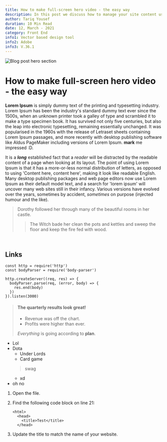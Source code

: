 ```yaml
---
title: How to make full-screen hero video - the easy way
description: In this post we discuss how to manage your site content using Wix content manager.
author: Tariq Yousef
duration: 10 Min Read
date: 12, March - 2021
category: Front End
info1: Vector based design tool
info2: Adobe
info3: V.36.1
---
```

<!--more-->
![Blog post hero section](/_nuxt/assets/blog/article-1/blog-template.jpg)

# How to make full-screen hero video - the easy way

<div class = "article-container">

 **Lorem Ipsum** is simply dummy text of the printing and typesetting industry. Lorem Ipsum has been the industry's standard dummy text ever since the 1500s, when an unknown printer took a galley of type and scrambled it to make a type specimen book. It has survived not only five centuries, but also the leap into electronic typesetting, remaining essentially unchanged. It was popularised in the 1960s with the release of Letraset sheets containing Lorem Ipsum passages, and more recently with desktop publishing software like Aldus PageMaker including versions of Lorem Ipsum. **mark** me <br>impressed :D.<br>

It is a ***long*** established fact that a *reader* will be distracted by the readable content of a page when looking at its layout. The point of using Lorem Ipsum is that it has a more-or-less normal distribution of letters, as opposed to using 'Content here, content here', making it look like readable English. Many desktop publishing packages and web page editors now use Lorem Ipsum as their default model text, and a search for 'lorem ipsum' will uncover many web sites still in their infancy. Various versions have evolved over the years, sometimes by accident, *sometimes* on purpose (injected humour and the like).
<br>

> Dorothy followed her through many of the beautiful rooms in her castle.
>
>> The Witch bade her clean the pots and kettles and sweep the floor and keep the fire fed with wood.

<br>

## Links


```js{1,3-5}[server.js]
const http = require('http')
const bodyParser = require('body-parser')

http.createServer((req, res) => {
  bodyParser.parse(req, (error, body) => {
    res.end(body)
  })
}).listen(3000)
```

> #### The quarterly results look great!
>
> - Revenue was off the chart.
> - Profits were higher than ever.
>
>  *Everything* is going according to **plan**.


- Lol
- Dota
  - Under Lords
  - Card game
  > swag 
  - xd
- oh no

1.  Open the file.
2.  Find the following code block on line 21:

        <html>
          <head>
            <title>Test</title>
          </head>

3.  Update the title to match the name of your website.

</div>
